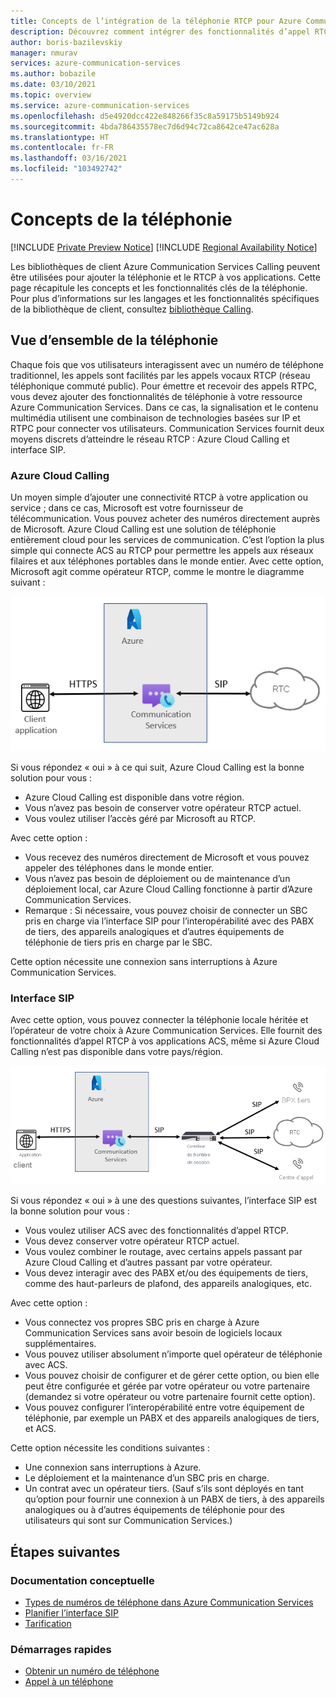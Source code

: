 ```yaml
---
title: Concepts de l’intégration de la téléphonie RTCP pour Azure Communication Services
description: Découvrez comment intégrer des fonctionnalités d’appel RTCP dans votre application Azure Communication Services.
author: boris-bazilevskiy
manager: nmurav
services: azure-communication-services
ms.author: bobazile
ms.date: 03/10/2021
ms.topic: overview
ms.service: azure-communication-services
ms.openlocfilehash: d5e4920dcc422e848266f35c8a59175b5149b924
ms.sourcegitcommit: 4bda786435578ec7d6d94c72ca8642ce47ac628a
ms.translationtype: HT
ms.contentlocale: fr-FR
ms.lasthandoff: 03/16/2021
ms.locfileid: "103492742"
---
```

# <a name="telephony-concepts"></a>Concepts de la téléphonie

[!INCLUDE [Private Preview Notice](../../includes/private-preview-include.md)]
[!INCLUDE [Regional Availability Notice](../../includes/regional-availability-include.md)]

Les bibliothèques de client Azure Communication Services Calling peuvent être utilisées pour ajouter la téléphonie et le RTCP à vos applications. Cette page récapitule les concepts et les fonctionnalités clés de la téléphonie. Pour plus d’informations sur les langages et les fonctionnalités spécifiques de la bibliothèque de client, consultez [bibliothèque Calling](../../quickstarts/voice-video-calling/calling-client-samples.md).

## <a name="overview-of-telephony"></a>Vue d’ensemble de la téléphonie
Chaque fois que vos utilisateurs interagissent avec un numéro de téléphone traditionnel, les appels sont facilités par les appels vocaux RTCP (réseau téléphonique commuté public). Pour émettre et recevoir des appels RTPC, vous devez ajouter des fonctionnalités de téléphonie à votre ressource Azure Communication Services. Dans ce cas, la signalisation et le contenu multimédia utilisent une combinaison de technologies basées sur IP et RTPC pour connecter vos utilisateurs. Communication Services fournit deux moyens discrets d’atteindre le réseau RTCP : Azure Cloud Calling et interface SIP.

### <a name="azure-cloud-calling"></a>Azure Cloud Calling

Un moyen simple d’ajouter une connectivité RTCP à votre application ou service ; dans ce cas, Microsoft est votre fournisseur de télécommunication. Vous pouvez acheter des numéros directement auprès de Microsoft. Azure Cloud Calling est une solution de téléphonie entièrement cloud pour les services de communication. C’est l’option la plus simple qui connecte ACS au RTCP pour permettre les appels aux réseaux filaires et aux téléphones portables dans le monde entier. Avec cette option, Microsoft agit comme opérateur RTCP, comme le montre le diagramme suivant :

![Diagramme d’Azure Cloud Calling.](../media/telephony-concept/azure-calling-diagram.png)

Si vous répondez « oui » à ce qui suit, Azure Cloud Calling est la bonne solution pour vous :
- Azure Cloud Calling est disponible dans votre région.
- Vous n’avez pas besoin de conserver votre opérateur RTCP actuel.
- Vous voulez utiliser l’accès géré par Microsoft au RTCP.

Avec cette option :
- Vous recevez des numéros directement de Microsoft et vous pouvez appeler des téléphones dans le monde entier.
- Vous n’avez pas besoin de déploiement ou de maintenance d’un déploiement local, car Azure Cloud Calling fonctionne à partir d’Azure Communication Services.
- Remarque : Si nécessaire, vous pouvez choisir de connecter un SBC pris en charge via l’interface SIP pour l’interopérabilité avec des PABX de tiers, des appareils analogiques et d’autres équipements de téléphonie de tiers pris en charge par le SBC.

Cette option nécessite une connexion sans interruptions à Azure Communication Services.

### <a name="sip-interface"></a>Interface SIP

Avec cette option, vous pouvez connecter la téléphonie locale héritée et l’opérateur de votre choix à Azure Communication Services. Elle fournit des fonctionnalités d’appel RTCP à vos applications ACS, même si Azure Cloud Calling n’est pas disponible dans votre pays/région. 

![Diagramme de l’interface SIP.](../media/telephony-concept/sip-interface-diagram.png)

Si vous répondez « oui » à une des questions suivantes, l’interface SIP est la bonne solution pour vous :

- Vous voulez utiliser ACS avec des fonctionnalités d’appel RTCP.
- Vous devez conserver votre opérateur RTCP actuel.
- Vous voulez combiner le routage, avec certains appels passant par Azure Cloud Calling et d’autres passant par votre opérateur.
- Vous devez interagir avec des PABX et/ou des équipements de tiers, comme des haut-parleurs de plafond, des appareils analogiques, etc.

Avec cette option :

- Vous connectez vos propres SBC pris en charge à Azure Communication Services sans avoir besoin de logiciels locaux supplémentaires.
- Vous pouvez utiliser absolument n’importe quel opérateur de téléphonie avec ACS.
- Vous pouvez choisir de configurer et de gérer cette option, ou bien elle peut être configurée et gérée par votre opérateur ou votre partenaire (demandez si votre opérateur ou votre partenaire fournit cette option).
- Vous pouvez configurer l’interopérabilité entre votre équipement de téléphonie, par exemple un PABX et des appareils analogiques de tiers, et ACS.

Cette option nécessite les conditions suivantes :

- Une connexion sans interruptions à Azure.
- Le déploiement et la maintenance d’un SBC pris en charge.
- Un contrat avec un opérateur tiers. (Sauf s’ils sont déployés en tant qu’option pour fournir une connexion à un PABX de tiers, à des appareils analogiques ou à d’autres équipements de téléphonie pour des utilisateurs qui sont sur Communication Services.)

## <a name="next-steps"></a>Étapes suivantes

### <a name="conceptual-documentation"></a>Documentation conceptuelle

- [Types de numéros de téléphone dans Azure Communication Services](./plan-solution.md)
- [Planifier l’interface SIP](./sip-interface-infrastructure.md)
- [Tarification](../pricing.md)

### <a name="quickstarts"></a>Démarrages rapides

- [Obtenir un numéro de téléphone](../../quickstarts/telephony-sms/get-phone-number.md)
- [Appel à un téléphone](../../quickstarts/voice-video-calling/pstn-call.md)
